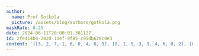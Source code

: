 ```yaml
---
author:
  name: Prof Gotkola
  picture: /assets/blog/authors/gotkola.png
maskRate: 0.25
date: 2024-06-11T20:00:01.381127
id: 2fe414b4-282d-11ef-9f85-c95db626c0e3
content: '[[3, 2, 7, 1, 6, 0, 4, 8, 9], [8, 1, 5, 3, 9, 4, 6, 0, 2], [6, 4, 0, 8, 0, 2, 0, 1, 0], [1, 6, 4, 5, 0, 9, 2, 0, 7], [0, 0, 2, 4, 3, 7, 0, 6, 1], [7, 8, 0, 6, 2, 1, 5, 9, 0], [9, 0, 6, 0, 0, 8, 7, 0, 3], [2, 3, 1, 7, 4, 0, 9, 5, 8], [0, 7, 8, 9, 5, 0, 1, 2, 6]]'
---
```

